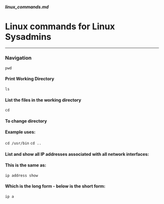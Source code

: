 ##### linux_commands.md

# Linux commands for Linux Sysadmins
---
### Navigation

`pwd`
#### Print Working Directory

`ls`
#### List the files in the working directory

`cd`
#### To change directory
#### Example uses:
`cd /usr/bin`
`cd ..`



#### List and show all IP addresses associated with all network interfaces:
#### This is the same as:
`ip address show`
#### Which is the long form - below is the short form:
`ip a`


